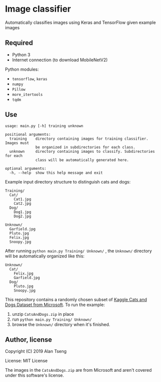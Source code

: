 # Image classifier

Automatically classifies images using Keras and TensorFlow given example images

## Required

- Python 3
- Internet connection (to download MobileNetV2)

Python modules:
- `tensorflow`, `keras`
- `numpy`
- `Pillow`
- `more_itertools`
- `tqdm`

## Use

```
usage: main.py [-h] training unknown

positional arguments:
  training    directory containing images for training classifier. Images must
              be organized in subdirectories for each class.
  unknown     directory containing images to classify. Subdirectories for each
              class will be automatically generated here.

optional arguments:
  -h, --help  show this help message and exit
```

Example input directory structure to distinguish cats and dogs:

```
Training/
  Cat/
    Cat1.jpg
    Cat2.jpg
  Dog/
    Dog1.jpg
    Dog2.jpg

Unknown/
  Garfield.jpg
  Pluto.jpg
  Felix.jpg
  Snoopy.jpg
```

After running `python main.py Training/ Unknown/` , the `Unknown/` directory will be automatically organized like this:

```
Unknown/
  Cat/
    Felix.jpg
    Garfield.jpg
  Dog/
    Pluto.jpg
    Snoopy.jpg
```

This repository contains a randomly chosen subset of [Kaggle Cats and Dogs Dataset from Microsoft](https://www.microsoft.com/en-us/download/details.aspx?id=54765). To run the example:
1. unzip `CatsAndDogs.zip` in place
2. run `python main.py Training/ Unknown/`
3. browse the `Unknown/` directory when it's finished.

## Author, license
Copyright (C) 2019 Alan Tseng

License: MIT License

The images in the `CatsAndDogs.zip` are from Microsoft and aren't covered under this software's license.

